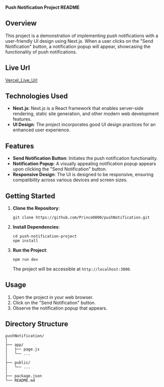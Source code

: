 **Push Notification Project README**

## Overview
This project is a demonstration of implementing push notifications with a user-friendly UI design using Next.js. When a user clicks on the "Send Notification" button, a notification popup will appear, showcasing the functionality of push notifications.

## Live Url
[Vercel_Live_Url](https://push-notification-sandy.vercel.app/)


## Technologies Used
- **Next.js**: Next.js is a React framework that enables server-side rendering, static site generation, and other modern web development features.
- **UI Design**: The project incorporates good UI design practices for an enhanced user experience.

## Features
- **Send Notification Button**: Initiates the push notification functionality.
- **Notification Popup**: A visually appealing notification popup appears upon clicking the "Send Notification" button.
- **Responsive Design**: The UI is designed to be responsive, ensuring compatibility across various devices and screen sizes.

## Getting Started
1. **Clone the Repository**: 
   ```
   git clone https://github.com/Prince0000/pushNotification.git
   ```
2. **Install Dependencies**: 
   ```
   cd push-notification-project
   npm install
   ```
3. **Run the Project**: 
   ```
   npm run dev
   ```
   The project will be accessible at `http://localhost:3000`.

## Usage
1. Open the project in your web browser.
2. Click on the "Send Notification" button.
3. Observe the notification popup that appears.

## Directory Structure
```
pushNotification/
│
├── app/           
│   ├── page.js         
│   └── ...
│
├── public/             
│   └── ...
│
├── package.json         
└── README.md             
```
